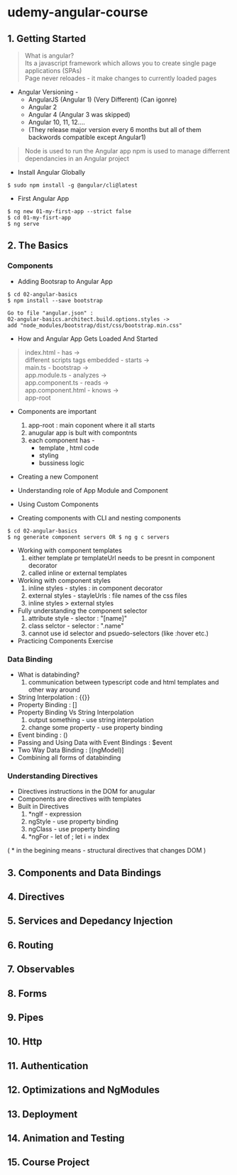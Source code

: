 # udemy-angular-course

## 1. Getting Started

> What is angular? \
> Its a javascript framework which allows you to create single page applications (SPAs) \
> Page never reloades - it make changes to currently loaded pages

-   Angular Versioning -
    -   AngularJS (Angular 1) (Very Different) (Can igonre)
    -   Angular 2
    -   Angular 4 (Angular 3 was skipped)
    -   Angular 10, 11, 12....
    -   (They release major version every 6 months but all of them backwords compatible except Angular1)

> Node is used to run the Angular app
> npm is used to manage differrent dependancies in an Angular project

-   Install Angular Globally

```
$ sudo npm install -g @angular/cli@latest
```

-   First Angular App

```
$ ng new 01-my-first-app --strict false
$ cd 01-my-fisrt-app
$ ng serve
```

## 2. The Basics

### Components

-   Adding Bootsrap to Angular App

```
$ cd 02-angular-basics
$ npm install --save bootstrap

Go to file "angular.json" :
02-angular-basics.architect.build.options.styles ->
add "node_modules/bootstrap/dist/css/bootstrap.min.css"
```

-   How and Angular App Gets Loaded And Started

> index.html - has -> \
> different scripts tags embedded - starts -> \
> main.ts - bootstrap -> \
> app.module.ts - analyzes -> \
> app.component.ts - reads -> \
> app.component.html - knows -> \
> app-root

-   Components are important

    1.  app-root : main coponent where it all starts
    2.  anugular app is bult with compontnts
    3.  each component has -
        -   template , html code
        -   styling
        -   bussiness logic

-   Creating a new Component
-   Understanding role of App Module and Component
-   Using Custom Components
-   Creating components with CLI and nesting components

```
$ cd 02-angular-basics
$ ng generate component servers OR $ ng g c servers
```

-   Working with component templates
    1. either template pr templateUrl needs to be presnt in component decorator
    2. called inline or external templates
-   Working with component styles
    1. inline styles - styles : in component decorator
    2. external styles - stayleUrls : file names of the css files
    3. inline styles > external styles
-   Fully understanding the component selector
    1. attribute style - slector : "\[name\]"
    2. class selctor - selector : ".name"
    3. cannot use id selector and psuedo-selectors (like :hover etc.)
-   Practicing Components Exercise

### Data Binding

-   What is databinding?
    1. communication between typescript code and html templates and other way around
-   String Interpolation : {{}}
-   Property Binding : []
-   Property Binding Vs String Interpolation
    1. output something - use string interpolation
    2. change some property - use property binding
-   Event binding : ()
-   Passing and Using Data with Event Bindings : $event
-   Two Way Data Binding : [(ngModel)]
-   Combining all forms of databinding

### Understanding Directives

-   Directives instructions in the DOM for anugular
-   Components are directives with templates
-   Built in Directives
    1. \*ngIf - expression
    2. ngStyle - use property binding
    3. ngClass - use property binding
    4. \*ngFor - let <item> of <items>; let i = index

( \* in the begining means - structural directives that changes DOM )

## 3. Components and Data Bindings

## 4. Directives

## 5. Services and Depedancy Injection

## 6. Routing

## 7. Observables

## 8. Forms

## 9. Pipes

## 10. Http

## 11. Authentication

## 12. Optimizations and NgModules

## 13. Deployment

## 14. Animation and Testing

## 15. Course Project
